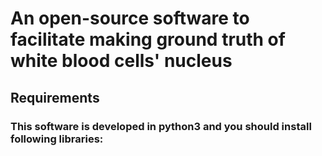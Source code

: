 
# An open-source software to facilitate making ground truth of white blood cells' nucleus
## Requirements
### This software is developed in python3 and you should install following libraries:


